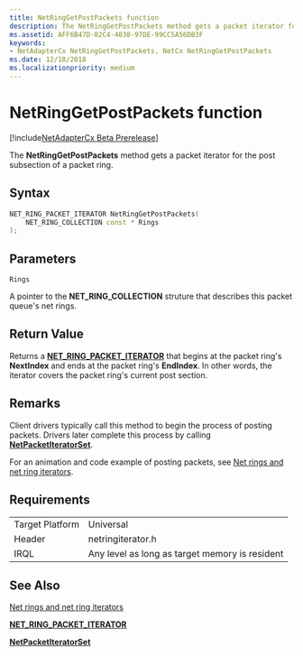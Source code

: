 ```yaml
---
title: NetRingGetPostPackets function
description: The NetRingGetPostPackets method gets a packet iterator for the post subsection of a packet ring.
ms.assetid: AFF6B47D-02C4-4038-97DE-99CC5A56DB3F
keywords:
- NetAdapterCx NetRingGetPostPackets, NetCx NetRingGetPostPackets
ms.date: 12/18/2018
ms.localizationpriority: medium
---
```


# NetRingGetPostPackets function

[!include[NetAdapterCx Beta Prerelease](../netcx-beta-prerelease.md)]

The **NetRingGetPostPackets** method gets a packet iterator for the post subsection of a packet ring.

## Syntax

```cpp
NET_RING_PACKET_ITERATOR NetRingGetPostPackets(
    NET_RING_COLLECTION const * Rings
);
```

## Parameters

`Rings`

A pointer to the **NET_RING_COLLECTION** struture that describes this packet queue's net rings.

## Return Value

Returns a [**NET_RING_PACKET_ITERATOR**](net-ring-packet-iterator.md) that begins at the packet ring's **NextIndex** and ends at the packet ring's **EndIndex**. In other words, the iterator covers the packet ring's current post section. 

## Remarks

Client drivers typically call this method to begin the process of posting packets. Drivers later complete this process by calling [**NetPacketIteratorSet**](netpacketiteratorset.md).

For an animation and code example of posting packets, see [Net rings and net ring iterators](net-rings-and-net-ring-iterators.md).

## Requirements

|  |  |
| --- | --- |
| Target Platform | Universal |
| Header | netringiterator.h |
| IRQL | Any level as long as target memory is resident |

## See Also

[Net rings and net ring iterators](net-rings-and-net-ring-iterators.md)

[**NET_RING_PACKET_ITERATOR**](net-ring-packet-iterator.md)

[**NetPacketIteratorSet**](netpacketiteratorset.md)